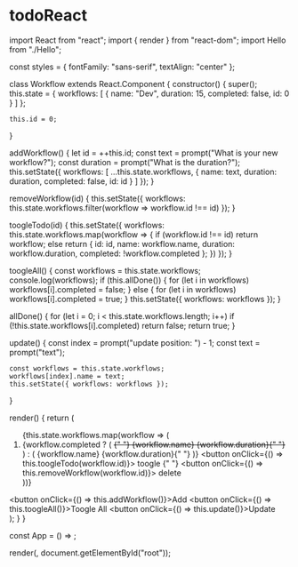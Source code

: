 # todoReact
import React from "react";
import { render } from "react-dom";
import Hello from "./Hello";

const styles = {
  fontFamily: "sans-serif",
  textAlign: "center"
};

class Workflow extends React.Component {
  constructor() {
    super();
    this.state = {
      workflows: [
        {
          name: "Dev",
          duration: 15,
          completed: false,
          id: 0
        }
      ]
    };

    this.id = 0;
  }

  addWorkflow() {
    let id = ++this.id;
    const text = prompt("What is your new workflow?");
    const duration = prompt("What is the duration?");
    this.setState({
      workflows: [
        ...this.state.workflows,
        { name: text, duration: duration, completed: false, id: id }
      ]
    });
  }

  removeWorkflow(id) {
    this.setState({
      workflows: this.state.workflows.filter(workflow => workflow.id !== id)
    });
  }

  toogleTodo(id) {
    this.setState({
      workflows: this.state.workflows.map(workflow => {
        if (workflow.id !== id) return workflow;
        else
          return {
            id: id,
            name: workflow.name,
            duration: workflow.duration,
            completed: !workflow.completed
          };
      })
    });
  }

  toogleAll() {
    const workflows = this.state.workflows;
    console.log(workflows);
    if (this.allDone()) {
      for (let i in workflows) workflows[i].completed = false;
    } else {
      for (let i in workflows) workflows[i].completed = true;
    }
    this.setState({ workflows: workflows });
  }

  allDone() {
    for (let i = 0; i < this.state.workflows.length; i++)
      if (!this.state.workflows[i].completed) return false;
    return true;
  }

  update() {
    const index = prompt("update position: ") - 1;
    const text = prompt("text");

    const workflows = this.state.workflows;
    workflows[index].name = text;
    this.setState({ workflows: workflows });
  }

  render() {
    return (
      <div>
        <ol>
          {this.state.workflows.map(workflow => (
            <li>
              {workflow.completed ? (
                <strike>
                  {" "}
                  {workflow.name} {workflow.duration}{" "}
                </strike>
              ) : (
                <nostrike>
                  {workflow.name} {workflow.duration}{" "}
                </nostrike>
              )}
              <button onClick={() => this.toogleTodo(workflow.id)}>
                toogle
              </button>{" "}
              <button onClick={() => this.removeWorkflow(workflow.id)}>
                delete
              </button>
            </li>
          ))}
        </ol>
        <button onClick={() => this.addWorkflow()}>Add</button>
        <button onClick={() => this.toogleAll()}>Toogle All</button>
        <button onClick={() => this.update()}>Update</button>
      </div>
    );
  }
}

const App = () => <Workflow />;

render(<App />, document.getElementById("root"));
